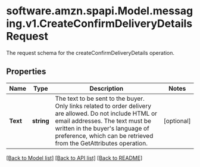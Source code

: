 # software.amzn.spapi.Model.messaging.v1.CreateConfirmDeliveryDetailsRequest
The request schema for the createConfirmDeliveryDetails operation.

## Properties

Name | Type | Description | Notes
------------ | ------------- | ------------- | -------------
**Text** | **string** | The text to be sent to the buyer. Only links related to order delivery are allowed. Do not include HTML or email addresses. The text must be written in the buyer&#39;s language of preference, which can be retrieved from the GetAttributes operation. | [optional] 

[[Back to Model list]](../README.md#documentation-for-models) [[Back to API list]](../README.md#documentation-for-api-endpoints) [[Back to README]](../README.md)

